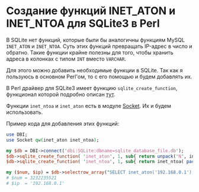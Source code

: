 # Создание функций INET_ATON и INET_NTOA для SQLite3 в Perl

В SQLite нет функций, которые были бы аналогичны функциям MySQL `INET_ATON` и `INET_NTOA`. Суть этих функций превращать IP-адрес в число и обратно. Такие функции крайне полезны для того, чтобы хранить адреса в колонках с типом `INT` вместо `VARCHAR`.

Для этого можно добавить необходимые функции в SQLite. Так как я пользуюсь в основном Perl'ом, то с его помощью и будем добавлять их.

В Perl драйвер для SQLite3 имеет функцию `sqlite_create_function`, функционал которой подробно описан [тут](https://metacpan.org/pod/DBD::SQLite#dbh-sqlite_create_function-name-argc-code_ref).

Функции `inet_ntoa` и `inet_aton` есть в модуле [Socket](https://metacpan.org/pod/Socket). Их и будем использовать.

Пример кода для добавления этих функций:

```perl
use DBI;
use Socket qw(inet_aton inet_ntoa);

my $db = DBI->connect('dbi:SQLite:dbname=sqlite_database_file.db');
$db->sqlite_create_function( 'inet_aton', 1, sub{ return unpack('N', inet_aton(shift)) } );
$db->sqlite_create_function( 'inet_ntoa', 1, sub{ return inet_ntoa( pack('N', shift) ) } );

my ($num, $ip) = $db->selectrow_array("SELECT inet_aton('192.168.0.1'), inet_ntoa(3232235521)");
# $num = 3232235521
# $ip  = '192.168.0.1'
```

